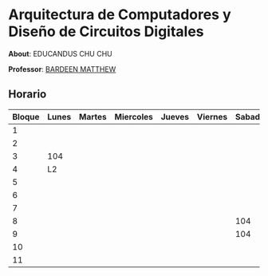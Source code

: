 # Arquitectura de Computadores y Diseño de Circuitos Digitales

**About**: EDUCANDUS CHU CHU

**Professor**: [BARDEEN MATTHEW](../Profesores/MatthewBardeen.md)

## Horario

| Bloque | Lunes | Martes | Miercoles | Jueves | Viernes | Sabado |
| --- | --- | --- | --- | --- | --- | --- |
| 1 | | | | | | |
| 2 | | | | | | |
| 3 | 104 | | | | | |
| 4 | L2  | | | | | |
| 5 | | | | | | |
| 6 | | | | | | |
| 7 | | | | | | |
| 8 | | | | | | 104 |
| 9 | | | | | | 104 |
| 10 | | | | | | |
| 11 | | | | | | |
